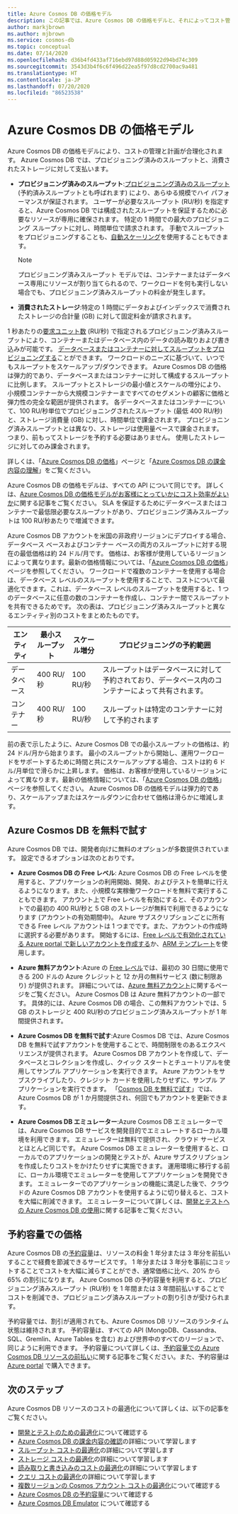 ```yaml
---
title: Azure Cosmos DB の価格モデル
description: この記事では、Azure Cosmos DB の価格モデルと、それによってコスト管理とコスト計画がどのように合理化されるかについて説明します。
author: markjbrown
ms.author: mjbrown
ms.service: cosmos-db
ms.topic: conceptual
ms.date: 07/14/2020
ms.openlocfilehash: d36b4fd433af716ebd97d88d05922d94bd74c309
ms.sourcegitcommit: 3543d3b4f6c6f496d22ea5f97d8cd2700ac9a481
ms.translationtype: HT
ms.contentlocale: ja-JP
ms.lasthandoff: 07/20/2020
ms.locfileid: "86523538"
---
```

# <a name="pricing-model-in-azure-cosmos-db"></a>Azure Cosmos DB の価格モデル

Azure Cosmos DB の価格モデルにより、コストの管理と計画が合理化されます。 Azure Cosmos DB では、プロビジョニング済みのスループットと、消費されたストレージに対して支払います。

* **プロビジョニング済みのスループット**:[プロビジョニング済みのスループット](how-to-choose-offer.md) (予約済みスループットとも呼ばれます) により、あらゆる規模でハイ パフォーマンスが保証されます。 ユーザーが必要なスループット (RU/秒) を指定すると、Azure Cosmos DB では構成されたスループットを保証するために必要なリソースが専用に確保されます。 特定の 1 時間での最大のプロビジョニング スループットに対し、時間単位で請求されます。 手動でスループットをプロビジョニングすることも、[自動スケーリング](provision-throughput-autoscale.md)を使用することもできます。

   > [!NOTE]
   > プロビジョニング済みスループット モデルでは、コンテナーまたはデータベース専用にリソースが割り当てられるので、ワークロードを何も実行しない場合でも、プロビジョニング済みスループットの料金が発生します。

* **消費されたストレージ**:特定の 1 時間にデータおよびインデックスで消費されたストレージの合計量 (GB) に対して固定料金が請求されます。

1 秒あたりの[要求ユニット数](request-units.md) (RU/秒) で指定されるプロビジョニング済みスループットにより、コンテナーまたはデータベース内のデータの読み取りおよび書き込みが可能です。 [データベースまたはコンテナーに対してスループットをプロビジョニングする](set-throughput.md)ことができます。 ワークロードのニーズに基づいて、いつでもスループットをスケールアップ/ダウンできます。 Azure Cosmos DB の価格は弾力的であり、データベースまたはコンテナーに対して構成するスループットに比例します。 スループットとストレージの最小値とスケールの増分により、小規模コンテナーから大規模コンテナーまですべてのセグメントの顧客に価格と弾力性の完全な範囲が提供されます。 各データベースまたはコンテナーについて、100 RU/秒単位でプロビジョニングされたスループット (最低 400 RU/秒) と、ストレージ消費量 (GB) に対し、時間単位で課金されます。 プロビジョニング済みスループットとは異なり、ストレージは使用量ベースで課金されます。 つまり、前もってストレージを予約する必要はありません。 使用したストレージに対してのみ課金されます。

詳しくは、「[Azure Cosmos DB の価格](https://azure.microsoft.com/pricing/details/cosmos-db/)」ページと「[Azure Cosmos DB の課金内容の理解](understand-your-bill.md)」をご覧ください。

Azure Cosmos DB の価格モデルは、すべての API について同じです。 詳しくは、[Azure Cosmos DB の価格モデルがお客様にとっていかにコスト効率がよいか](total-cost-ownership.md)に関する記事をご覧ください。 SLA を保証するためにデータベースまたはコンテナーで最低限必要なスループットがあり、プロビジョニング済みスループットは 100 RU/秒あたりで増減できます。

Azure Cosmos DB アカウントを米国の非政府リージョンにデプロイする場合、データベース ベースおよびコンテナー ベースの両方のスループットに対する現在の最低価格は約 24 ドル/月です。 価格は、お客様が使用しているリージョンによって異なります。最新の価格情報については、「[Azure Cosmos DB の価格](https://azure.microsoft.com/pricing/details/cosmos-db/)」ページを参照してください。 ワークロードで複数のコンテナーを使用する場合は、データベース レベルのスループットを使用することで、コストについて最適化できます。これは、データベース レベルのスループットを使用すると、1 つのデータベースに任意の数のコンテナーを作成し、コンテナー間でスループットを共有できるためです。 次の表は、プロビジョニング済みスループットと異なるエンティティ別のコストをまとめたものです。

|**エンティティ**  | **最小スループット** |**スケール増分** |**プロビジョニングの予約範囲** |
|---------|---------|---------|-------|
|データベース    | 400 RU/秒    | 100 RU/秒   |スループットはデータベースに対して予約されており、データベース内のコンテナーによって共有されます。 |
|コンテナー     | 400 RU/秒   | 100 RU/秒  |スループットは特定のコンテナーに対して予約されます |

前の表で示したように、Azure Cosmos DB での最小スループットの価格は、約 24 ドル/月から始まります。 最小のスループットから開始し、運用ワークロードをサポートするために時間と共にスケールアップする場合、コストは約 6 ドル/月単位で滑らかに上昇します。 価格は、お客様が使用しているリージョンによって異なります。最新の価格情報については、「[Azure Cosmos DB の価格](https://azure.microsoft.com/pricing/details/cosmos-db/)」ページを参照してください。 Azure Cosmos DB の価格モデルは弾力的であり、スケールアップまたはスケールダウンに合わせて価格は滑らかに増減します。

## <a name="try-azure-cosmos-db-for-free"></a>Azure Cosmos DB を無料で試す

Azure Cosmos DB では、開発者向けに無料のオプションが多数提供されています。 設定できるオプションは次のとおりです。

* **Azure Cosmos DB の Free レベル**: Azure Cosmos DB の Free レベルを使用すると、アプリケーションの利用開始、開発、およびテストを簡単に行えるようになります。また、小規模な実稼働ワークロードを無料で実行することもできます。 アカウント上で Free レベルを有効にすると、そのアカウントでの最初の 400 RU/秒と 5 GB のストレージが無料で利用できるようになります (アカウントの有効期間中)。 Azure サブスクリプションごとに所有できる Free レベル アカウントは 1 つまでです。また、アカウントの作成時に選択する必要があります。 開始するには、[Free レベルで有効化されている Azure portal で新しいアカウントを作成する](create-cosmosdb-resources-portal.md)か、[ARM テンプレート](manage-sql-with-resource-manager.md#free-tier)を使用します。

* **Azure 無料アカウント**:Azure の [Free レベル](https://azure.microsoft.com/free/)では、最初の 30 日間に使用できる 200 ドルの Azure クレジットと 12 か月の無料サービス (数に制限あり) が提供されます。 詳細については、[Azure 無料アカウント](../cost-management-billing/manage/avoid-charges-free-account.md)に関するページをご覧ください。 Azure Cosmos DB は Azure 無料アカウントの一部です。 具体的には、Azure Cosmos DB の場合、この無料アカウントでは、5 GB のストレージと 400 RU/秒のプロビジョニング済みスループットが 1 年間提供されます。

* **Azure Cosmos DB を無料で試す**:Azure Cosmos DB では、Azure Cosmos DB を無料で試すアカウントを使用することで、時間制限をのあるエクスペリエンスが提供されます。 Azure Cosmos DB アカウントを作成して、データベースとコレクションを作成し、クイック スタートとチュートリアルを使用してサンプル アプリケーションを実行できます。 Azure アカウントをサブスクライブしたり、クレジット カードを使用したりせずに、サンプル アプリケーションを実行できます。 「[Cosmos DB を無料で試す](https://azure.microsoft.com/try/cosmosdb/)」では、Azure Cosmos DB が 1 か月間提供され、何回でもアカウントを更新できます。

* **Azure Cosmos DB エミュレーター**:Azure Cosmos DB エミュレーターでは、Azure Cosmos DB サービスを開発目的でエミュレートするローカル環境を利用できます。 エミュレーターは無料で提供され、クラウド サービスとほとんど同じです。 Azure Cosmos DB エミュレーターを使用すると、ローカルでのアプリケーションの開発とテストが、Azure サブスクリプションを作成したりコストをかけたりせずに実施できます。 運用環境に移行する前に、ローカル環境でエミュレーターを使用してアプリケーションを開発できます。 エミュレーターでのアプリケーションの機能に満足した後で、クラウドの Azure Cosmos DB アカウントを使用するように切り替えると、コストを大幅に削減できます。 エミュレーターについて詳しくは、[開発とテストへの Azure Cosmos DB の使用](local-emulator.md)に関する記事をご覧ください。

## <a name="pricing-with-reserved-capacity"></a>予約容量での価格

Azure Cosmos DB の[予約容量](cosmos-db-reserved-capacity.md)は、リソースの料金 1 年分または 3 年分を前払いすることで経費を節減できるサービスです。 1 年分または 3 年分を事前にコミットすることでコストを大幅に減らすことができ、通常価格に比べ、20% から 65% の割引になります。 Azure Cosmos DB の予約容量を利用すると、プロビジョニング済みスループット (RU/秒) を 1 年間または 3 年間前払いすることでコストを削減でき、プロビジョニング済みスループットの割り引きが受けられます。 

予約容量では、割引が適用されても、Azure Cosmos DB リソースのランタイム状態は維持されます。 予約容量は、すべての API (MongoDB、Cassandra、SQL、Gremlin、Azure Tables を含む) および世界中のすべてのリージョンで、同じように利用できます。 予約容量について詳しくは、[予約容量での Azure Cosmos DB リソースの前払い](cosmos-db-reserved-capacity.md)に関する記事をご覧ください。また、予約容量は [Azure portal](https://portal.azure.com/) で購入できます。

## <a name="next-steps"></a>次のステップ

Azure Cosmos DB リソースのコストの最適化について詳しくは、以下の記事をご覧ください。

* [開発とテストのための最適化](optimize-dev-test.md)について確認する
* [Azure Cosmos DB の課金内容の確認](understand-your-bill.md)の詳細について学習します
* [スループット コストの最適化](optimize-cost-throughput.md)の詳細について学習します
* [ストレージ コストの最適化](optimize-cost-storage.md)の詳細について学習します
* [読み取りと書き込みのコストの最適化](optimize-cost-reads-writes.md)の詳細について学習します
* [クエリ コストの最適化](optimize-cost-queries.md)の詳細について学習します
* [複数リージョンの Cosmos アカウント コストの最適化](optimize-cost-regions.md)について確認する
* [Azure Cosmos DB の予約容量](cosmos-db-reserved-capacity.md)について確認する
* [Azure Cosmos DB Emulator](local-emulator.md) について確認する
